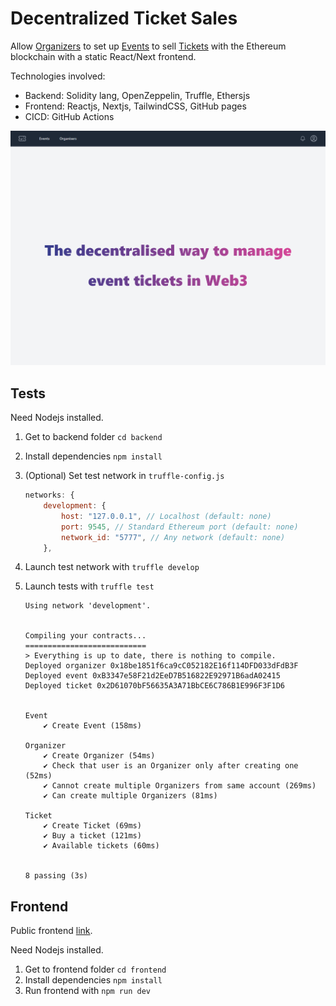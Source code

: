 # Decentralized Ticket Sales

Allow [Organizers](backend/contracts/Organizer.sol) to set up [Events](backend/contracts/Event.sol) to sell [Tickets](backend/contracts/Ticket.sol) with the Ethereum blockchain with a static React/Next frontend.

Technologies involved:

- Backend: Solidity lang, OpenZeppelin, Truffle, Ethersjs
- Frontend: Reactjs, Nextjs, TailwindCSS, GitHub pages
- CICD: GitHub Actions

![Frontend index](docs/assets/frontend-index.png)

## Tests

Need Nodejs installed.

1. Get to backend folder `cd backend`
2. Install dependencies `npm install`
3. (Optional) Set test network in `truffle-config.js`
   ```js
   networks: {
       development: {
           host: "127.0.0.1", // Localhost (default: none)
           port: 9545, // Standard Ethereum port (default: none)
           network_id: "5777", // Any network (default: none)
       },
   ```
4. Launch test network with `truffle develop`
5. Launch tests with `truffle test`

   ```log
   Using network 'development'.


   Compiling your contracts...
   ===========================
   > Everything is up to date, there is nothing to compile.
   Deployed organizer 0x18be1851f6ca9cC052182E16f114DFD033dFdB3F
   Deployed event 0xB3347e58F21d2EeD7B516822E92971B6adA02415
   Deployed ticket 0x2D61070bF56635A3A71BbCE6C786B1E996F3F1D6


   Event
       ✔ Create Event (158ms)

   Organizer
       ✔ Create Organizer (54ms)
       ✔ Check that user is an Organizer only after creating one (52ms)
       ✔ Cannot create multiple Organizers from same account (269ms)
       ✔ Can create multiple Organizers (81ms)

   Ticket
       ✔ Create Ticket (69ms)
       ✔ Buy a ticket (121ms)
       ✔ Available tickets (60ms)


   8 passing (3s)
   ```

## Frontend

Public frontend [link](https://flaprimo.github.io/blockchain-developer-bootcamp-final-project/).

Need Nodejs installed.

1. Get to frontend folder `cd frontend`
2. Install dependencies `npm install`
3. Run frontend with `npm run dev`
